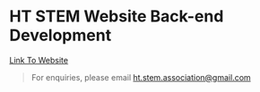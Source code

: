 # HT STEM Website Back-end Development
[Link To Website](HT-STEM.github.io)
> For enquiries, please email ht.stem.association@gmail.com
